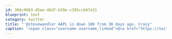 ```yaml
---
id: 306c9083-d5ee-46d7-b39e-c395ccb67e31
blueprint: text
category: twitter
title: "'@stevewandler AAPL is down 100 from 30 days ago. Crazy"
caption: '<span class="username username_linked">@<a href="https://twitter.com/stevewandler" title="Steve Wandler">stevewandler</a></span> AAPL is down 100 from 30 days ago. Crazy'
---
```

